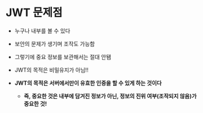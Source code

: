# JWT 문제점

- 누구나 내부를 볼 수 있다
- 보안의 문제가 생기며 조작도 가능함

- 그렇기에 중요 정보를 보관해서는 절대 안됌
- JWT의 목적은 비밀유지가 아님!!
- **JWT의 목적은 서버에서만이 유효한 인증을 할 수 있게 하는 것이다**
  - **즉, 중요한 것은 내부에 담겨진 정보가 아닌, 정보의 진위 여부(조작되지 않음)가 중요한 것!**